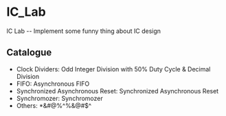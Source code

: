 # IC_Lab
IC Lab -- Implement some funny thing about IC design

## Catalogue

* Clock Dividers: Odd Integer Division with 50% Duty Cycle & Decimal Division
* FIFO: Asynchronous FIFO
* Synchronized Asynchronous Reset: Synchronized Asynchronous Reset
* Synchromozer: Synchromozer
* Others: *&#@%^%&@#$^

